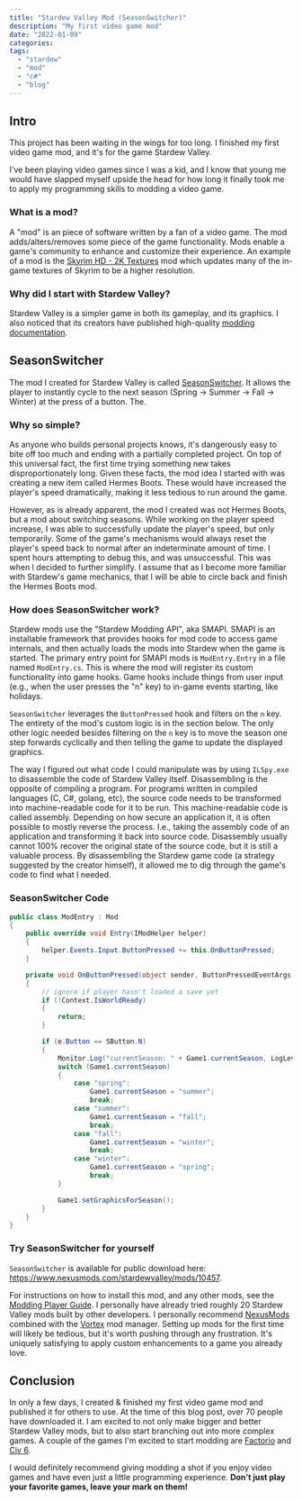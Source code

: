 ```yaml
---
title: "Stardew Valley Mod (SeasonSwitcher)"
description: "My first video game mod"
date: "2022-01-09"
categories:
tags:
  - "stardew"
  - "mod"
  - "c#"
  - "blog"
---
```


## Intro

This project has been waiting in the wings for too long. I finished my first video game mod, and it's for the game Stardew Valley.

I've been playing video games since I was a kid, and I know that young me would have slapped myself upside the head for how long it finally took me to apply my programming skills to modding a video game.

### What is a mod?

A "mod" is an piece of software written by a fan of a video game. The mod adds/alters/removes some piece of the game functionality. Mods enable a game's community to enhance and customize their experience. An example of a mod is the [Skyrim HD - 2K Textures](https://www.nexusmods.com/skyrim/mods/607) mod which updates many of the in-game textures of Skyrim to be a higher resolution.

### Why did I start with Stardew Valley?

Stardew Valley is a simpler game in both its gameplay, and its graphics. I also noticed that its creators have published high-quality [modding documentation](https://www.stardewvalleywiki.com/Modding:Modder_Guide/Get_Started).

## SeasonSwitcher

The mod I created for Stardew Valley is called [SeasonSwitcher](https://www.nexusmods.com/stardewvalley/mods/10457). It allows the player to instantly cycle to the next season (Spring -> Summer -> Fall -> Winter) at the press of a button. The.

<!--
![spring](/images/stardew-spring.png)
![summer](/images/stardew-spring.png)
![fall](/images/stardew-spring.png)
![winter](/images/stardew-spring.png)
-->

### Why so simple?

As anyone who builds personal projects knows, it's dangerously easy to bite off too much and ending with a partially completed project. On top of this universal fact, the first time trying something new takes disproportionately long. Given these facts, the mod idea I started with was creating a new item called Hermes Boots. These would have increased the player's speed dramatically, making it less tedious to run around the game.

However, as is already apparent, the mod I created was not Hermes Boots, but a mod about switching seasons. While working on the player speed increase, I was able to successfully update the player's speed, but only temporarily. Some of the game's mechanisms would always reset the player's speed back to normal after an indeterminate amount of time. I spent hours attempting to debug this, and was unsuccessful. This was when I decided to further simplify. I assume that as I become more familiar with Stardew's game mechanics, that I will be able to circle back and finish the Hermes Boots mod.

### How does SeasonSwitcher work?

Stardew mods use the "Stardew Modding API", aka SMAPI. SMAPI is an installable framework that provides hooks for mod code to access game internals, and then actually loads the mods into Stardew when the game is started. The primary entry point for SMAPI mods is `ModEntry.Entry` in a file named `ModEntry.cs`. This is where the mod will register its custom functionality into game hooks. Game hooks include things from user input (e.g., when the user presses the "n" key) to in-game events starting, like holidays.

`SeasonSwitcher` leverages the `ButtonPressed` hook and filters on the `n` key. The entirety of the mod's custom logic is in the section below. The only other logic needed besides filtering on the `n` key is to move the season one step forwards cyclically and then telling the game to update the displayed graphics.

The way I figured out what code I could manipulate was by using `ILSpy.exe` to disassemble the code of Stardew Valley itself. Disassembling is the opposite of compiling a program. For programs written in compiled languages (C, C#, golang, etc), the source code needs to be transformed into machine-readable code for it to be run. This machine-readable code is called assembly. Depending on how secure an application it, it is often possible to mostly reverse the process. I.e., taking the assembly code of an application and transforming it back into source code. Disassembly usually cannot 100% recover the original state of the source code, but it is still a valuable process. By disassembling the Stardew game code (a strategy suggested by the creator himself), it allowed me to dig through the game's code to find what I needed.

### SeasonSwitcher Code

```c#
public class ModEntry : Mod
{
    public override void Entry(IModHelper helper)
    {
        helper.Events.Input.ButtonPressed += this.OnButtonPressed;
    }

    private void OnButtonPressed(object sender, ButtonPressedEventArgs e)
    {
        // ignore if player hasn't loaded a save yet
        if (!Context.IsWorldReady)
        {
            return;
        }

        if (e.Button == SButton.N)
        {
            Monitor.Log("currentSeason: " + Game1.currentSeason, LogLevel.Debug);
            switch (Game1.currentSeason)
            {
                case "spring":
                    Game1.currentSeason = "summer";
                    break;
                case "summer":
                    Game1.currentSeason = "fall";
                    break;
                case "fall":
                    Game1.currentSeason = "winter";
                    break;
                case "winter":
                    Game1.currentSeason = "spring";
                    break;
            }

            Game1.setGraphicsForSeason();
        }
    }
}
```

### Try SeasonSwitcher for yourself

`SeasonSwitcher` is available for public download here: https://www.nexusmods.com/stardewvalley/mods/10457.

For instructions on how to install this mod, and any other mods, see the [Modding Player Guide](https://www.stardewvalleywiki.com/Modding:Player_Guide/Getting_Started). I personally have already tried roughly 20 Stardew Valley mods built by other developers. I personally recommend [NexusMods](https://www.nexusmods.com/stardewvalley/mods) combined with the [Vortex](https://www.nexusmods.com/about/vortex/) mod manager. Setting up mods for the first time will likely be tedious, but it's worth pushing through any frustration. It's uniquely satisfying to apply custom enhancements to a game you already love. 

## Conclusion

In only a few days, I created & finished my first video game mod and published it for others to use. At the time of this blog post, over 70 people have downloaded it. I am excited to not only make bigger and better Stardew Valley mods, but to also start branching out into more complex games. A couple of the games I'm excited to start modding are [Factorio](https://www.youtube.com/watch?v=J8SBp4SyvLc) and [Civ 6](https://www.youtube.com/watch?v=kk_wL-lw0xo).

I would definitely recommend giving modding a shot if you enjoy video games and have even just a little programming experience. **Don't just play your favorite games, leave your mark on them!**
